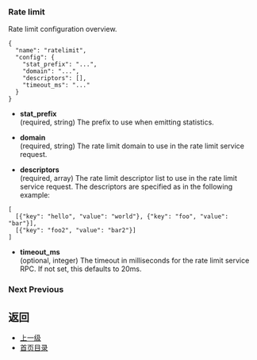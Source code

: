 ### Rate limit
Rate limit configuration overview.

```
{
  "name": "ratelimit",
  "config": {
    "stat_prefix": "...",
    "domain": "...",
    "descriptors": [],
    "timeout_ms": "..."
  }
}
```
- **stat_prefix**<br />
	(required, string) The prefix to use when emitting statistics.

- **domain**<br />
	(required, string) The rate limit domain to use in the rate limit service request.

- **descriptors**<br />
	(required, array) The rate limit descriptor list to use in the rate limit service request. The descriptors are specified as in the following example:

```
[
  [{"key": "hello", "value": "world"}, {"key": "foo", "value": "bar"}],
  [{"key": "foo2", "value": "bar2"}]
]
```


- **timeout_ms**<br />
	(optional, integer) The timeout in milliseconds for the rate limit service RPC. If not set, this defaults to 20ms.

### Next  Previous

 

## 返回
- [上一级](../Networkfilters.md)
- [首页目录](../../README.md)


